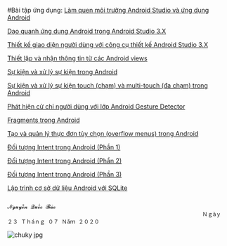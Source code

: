 #Bài tập ứng dụng:
<a href ="https://github.com/baong151/Hello-World">Làm quen  môi trường Android Studio và ứng dụng Android </a> 

<a href ="https://github.com/baong151/NhapTen">Dạo quanh ứng dụng Android trong Android Studio 3.X</a>

<a href ="https://github.com/baong151/LayoutSample">Thiết kế giao diện người dùng với công cụ thiết kế Android Studio 3.X</a>

<a href ="https://github.com/baong151/MyFirstAndroid">Thiết lập và nhận thông tin từ các Android views</a>

<a href ="https://github.com/baong151/BasicView">Sự kiện và xử lý sự kiện trong Android</a>

<a href ="https://github.com/baong151/MotionActvity">Sự kiện và xử lý sự kiện touch (chạm) và multi-touch (đa chạm) trong Android</a>

<a href ="https://github.com/baong151/CommonGestures">Phát hiện cử chỉ người dùng với lớp Android Gesture Detector</a>

<a href ="https://github.com/baong151/FragmentExampleActivtiy">Fragments trong Android</a>

<a href ="https://github.com/baong151/MenuExample">Tạo và quản lý thực đơn tùy chọn (overflow menus) trong Android</a>

<a href ="https://github.com/baong151/Intent-1">Đối tượng Intent trong Android (Phần 1)</a>

<a href ="https://github.com/baong151/Intent-2">Đối tượng Intent trong Android (Phần 2)</a>

<a href ="https://github.com/baong151/Intent-3">Đối tượng Intent trong Android (Phần 3)</a>

<a href ="https://github.com/baong151/SQLiteDemoApplicationActivity">Lập trình cơ sở dữ liệu Android với SQLite</a>

                                                                            𝓝𝓰𝓾𝔂𝓮̂̃𝓷 𝓠𝓾𝓸̂́𝓬 𝓑𝓪̉𝓸
                                                                  Ｎｇàｙ ２３ Ｔｈáｎｇ ０７ Ｎăｍ ２０２０
 ![chuky jpg](https://user-images.githubusercontent.com/56054484/88264957-d96c5c80-ccf6-11ea-85ec-8d7f4263021b.jpeg)
